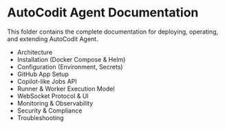 # AutoCodit Agent Documentation

This folder contains the complete documentation for deploying, operating, and extending AutoCodit Agent.

- Architecture
- Installation (Docker Compose & Helm)
- Configuration (Environment, Secrets)
- GitHub App Setup
- Copilot-like Jobs API
- Runner & Worker Execution Model
- WebSocket Protocol & UI
- Monitoring & Observability
- Security & Compliance
- Troubleshooting

